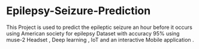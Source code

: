 # Epilepsy-Seizure-Prediction
This Project is used to predict the epileptic seizure an hour before it occurs using American society for epilepsy Dataset with accuracy 95% using muse-2 Headset , Deep learning , IoT and an interactive Mobile application .
